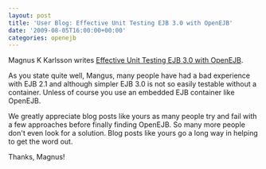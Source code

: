 ```yaml
---
layout: post
title: 'User Blog: Effective Unit Testing EJB 3.0 with OpenEJB'
date: '2009-08-05T16:00:00+00:00'
categories: openejb
---
```

Magnus K Karlsson writes <a href="http://magnus-k-karlsson.blogspot.com/2009/07/effective-unit-testing-ejb-30-with.html">Effective Unit Testing EJB 3.0 with OpenEJB</a>.

As you state quite well, Mangus, many people have had a bad experience with EJB 2.1 and although simpler EJB 3.0 is not so easily testable without a container.  Unless of course you use an embedded EJB container like OpenEJB.

We greatly appreciate blog posts like yours as many people try and fail with a few approaches before finally finding OpenEJB.  So many more people don't even look for a solution.  Blog posts like yours go a long way in helping to get the word out.

Thanks, Magnus!
